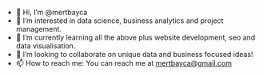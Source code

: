 - 👋 Hi, I’m @mertbayca
- 👀 I’m interested in data science, business analytics and project management. 
- 🌱 I’m currently learning all the above plus website development, seo and data visualisation.
- 💞️ I’m looking to collaborate on unique data and business focused ideas!
- 📫 How to reach me: You can reach me at mertbayca@gmail.com

<!---
mertbayca/mertbayca is a ✨ special ✨ repository because its `README.md` (this file) appears on your GitHub profile.
You can click the Preview link to take a look at your changes.
--->
